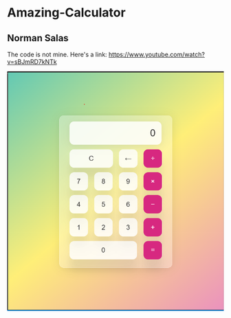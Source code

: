 # Amazing-Calculator
## Norman Salas
The code is not mine.
Here's a link: https://www.youtube.com/watch?v=sBJmRD7kNTk

![alt text](https://github.com/BossNorman/Amazing-Calculator/blob/main/image.png)

